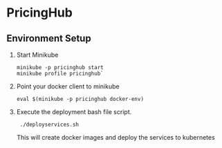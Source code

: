 # PricingHub

## Environment Setup

1. Start Minikube

       minikube -p pricinghub start
       minikube profile pricinghub`

 
2. Point your docker client to minikube

       eval $(minikube -p pricinghub docker-env)

3. Execute the deployment bash file script.

        ./deployservices.sh

    This will create docker images and deploy the services to kubernetes